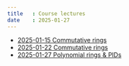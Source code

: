 ```yaml
---
title   : Course lectures
date    : 2025-01-27
---
```


- [2025-01-15 Commutative rings](2025-01-15--notes.pdf)
- [2025-01-22 Commutative rings](2025-01-22--notes.pdf)
- [2025-01-27 Polynomial rings & PIDs](2025-01-27--notes.pdf)
